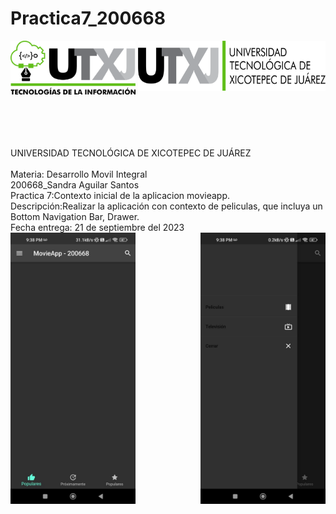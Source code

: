 # Practica7_200668
<div style="display: flex; justify-content: space-between;">
    <img align="left" src="https://github.com/MauricioRL15/Logos_UTXJ/blob/main/LOGO%20TIC.png?raw=true" alt="Imagen 1" width="200"; />
    <img align="right" src="https://github.com/MauricioRL15/Logos_UTXJ/blob/main/LOGO%20UTXJ%202019.png?raw=true" alt="Imagen 2" width="300" height="80" />
</div><br><br><br><br><br>
UNIVERSIDAD TECNOLÓGICA DE XICOTEPEC DE JUÁREZ <br><br>
Materia: Desarrollo Movil Integral <br>
200668_Sandra Aguilar Santos<br>
Practica 7:Contexto inicial de la aplicacion movieapp. <br>
Descripción:Realizar la aplicación con contexto de peliculas, que incluya un Bottom Navigation Bar, Drawer. <br>
Fecha entrega: 21 de septiembre del 2023
<div style="display: flex; justify-content: space-between;">
 <img align="left" src="movieapp_200668/imagenes/2.jpg?raw=true" alt="Imagen 1" width="200";/>
<img align="right" src="movieapp_200668/imagenes/1.jpg?raw=true" alt="Imagen 2"  width="200" />
</div>
